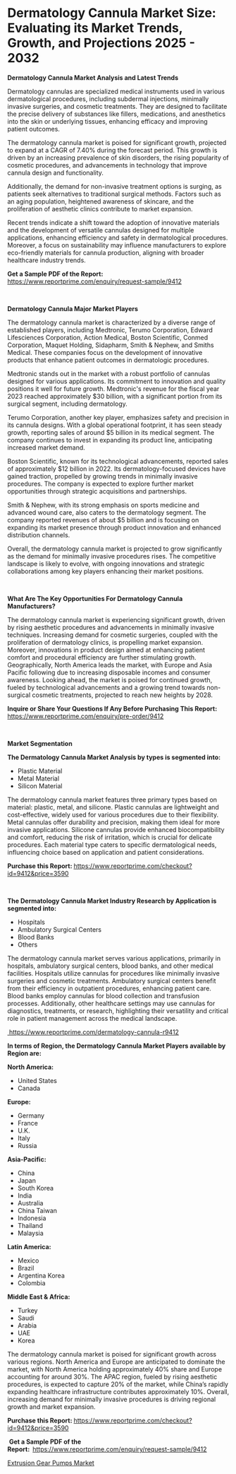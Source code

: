 <p><h1>Dermatology Cannula Market Size: Evaluating its Market Trends, Growth, and Projections 2025 - 2032</h1></p><p><strong>Dermatology Cannula Market Analysis and Latest Trends</strong></p>
<p><p>Dermatology cannulas are specialized medical instruments used in various dermatological procedures, including subdermal injections, minimally invasive surgeries, and cosmetic treatments. They are designed to facilitate the precise delivery of substances like fillers, medications, and anesthetics into the skin or underlying tissues, enhancing efficacy and improving patient outcomes.</p><p>The dermatology cannula market is poised for significant growth, projected to expand at a CAGR of 7.40% during the forecast period. This growth is driven by an increasing prevalence of skin disorders, the rising popularity of cosmetic procedures, and advancements in technology that improve cannula design and functionality. </p><p>Additionally, the demand for non-invasive treatment options is surging, as patients seek alternatives to traditional surgical methods. Factors such as an aging population, heightened awareness of skincare, and the proliferation of aesthetic clinics contribute to market expansion. </p><p>Recent trends indicate a shift toward the adoption of innovative materials and the development of versatile cannulas designed for multiple applications, enhancing efficiency and safety in dermatological procedures. Moreover, a focus on sustainability may influence manufacturers to explore eco-friendly materials for cannula production, aligning with broader healthcare industry trends.</p></p>
<p><strong>Get a Sample PDF of the Report:&nbsp;</strong> <a href="https://www.reportprime.com/enquiry/request-sample/9412?utm_campaign=3344&utm_medium=2&utm_source=Github&utm_content=ia&utm_term=24032025&utm_id=dermatology-cannula">https://www.reportprime.com/enquiry/request-sample/9412</a></p>
<p>&nbsp;</p>
<p><strong>Dermatology Cannula Major Market Players</strong></p>
<p><p>The dermatology cannula market is characterized by a diverse range of established players, including Medtronic, Terumo Corporation, Edward Lifesciences Corporation, Action Medical, Boston Scientific, Conmed Corporation, Maquet Holding, Sidapharm, Smith & Nephew, and Smiths Medical. These companies focus on the development of innovative products that enhance patient outcomes in dermatologic procedures.</p><p>Medtronic stands out in the market with a robust portfolio of cannulas designed for various applications. Its commitment to innovation and quality positions it well for future growth. Medtronic's revenue for the fiscal year 2023 reached approximately $30 billion, with a significant portion from its surgical segment, including dermatology.</p><p>Terumo Corporation, another key player, emphasizes safety and precision in its cannula designs. With a global operational footprint, it has seen steady growth, reporting sales of around $5 billion in its medical segment. The company continues to invest in expanding its product line, anticipating increased market demand.</p><p>Boston Scientific, known for its technological advancements, reported sales of approximately $12 billion in 2022. Its dermatology-focused devices have gained traction, propelled by growing trends in minimally invasive procedures. The company is expected to explore further market opportunities through strategic acquisitions and partnerships.</p><p>Smith & Nephew, with its strong emphasis on sports medicine and advanced wound care, also caters to the dermatology segment. The company reported revenues of about $5 billion and is focusing on expanding its market presence through product innovation and enhanced distribution channels.</p><p>Overall, the dermatology cannula market is projected to grow significantly as the demand for minimally invasive procedures rises. The competitive landscape is likely to evolve, with ongoing innovations and strategic collaborations among key players enhancing their market positions.</p></p>
<p>&nbsp;</p>
<p><strong>What Are The Key Opportunities For Dermatology Cannula Manufacturers?</strong></p>
<p><p>The dermatology cannula market is experiencing significant growth, driven by rising aesthetic procedures and advancements in minimally invasive techniques. Increasing demand for cosmetic surgeries, coupled with the proliferation of dermatology clinics, is propelling market expansion. Moreover, innovations in product design aimed at enhancing patient comfort and procedural efficiency are further stimulating growth. Geographically, North America leads the market, with Europe and Asia Pacific following due to increasing disposable incomes and consumer awareness. Looking ahead, the market is poised for continued growth, fueled by technological advancements and a growing trend towards non-surgical cosmetic treatments, projected to reach new heights by 2028.</p></p>
<p><strong>Inquire or Share Your Questions If Any Before Purchasing This Report:</strong> <a href="https://www.reportprime.com/enquiry/pre-order/9412?utm_campaign=3344&utm_medium=2&utm_source=Github&utm_content=ia&utm_term=24032025&utm_id=dermatology-cannula">https://www.reportprime.com/enquiry/pre-order/9412</a></p>
<p>&nbsp;</p>
<p><strong>Market Segmentation</strong></p>
<p><strong>The Dermatology Cannula Market Analysis by types is segmented into:</strong></p>
<p><ul><li>Plastic Material</li><li>Metal Material</li><li>Silicon Material</li></ul></p>
<p><p>The dermatology cannula market features three primary types based on material: plastic, metal, and silicone. Plastic cannulas are lightweight and cost-effective, widely used for various procedures due to their flexibility. Metal cannulas offer durability and precision, making them ideal for more invasive applications. Silicone cannulas provide enhanced biocompatibility and comfort, reducing the risk of irritation, which is crucial for delicate procedures. Each material type caters to specific dermatological needs, influencing choice based on application and patient considerations.</p></p>
<p><strong>Purchase this Report:&nbsp;</strong><a href="https://www.reportprime.com/checkout?id=9412&price=3590&utm_campaign=3344&utm_medium=2&utm_source=Github&utm_content=ia&utm_term=24032025&utm_id=dermatology-cannula">https://www.reportprime.com/checkout?id=9412&price=3590</a></p>
<p>&nbsp;</p>
<p><strong>The Dermatology Cannula Market Industry Research by Application is segmented into:</strong></p>
<p><ul><li>Hospitals</li><li>Ambulatory Surgical Centers</li><li>Blood Banks</li><li>Others</li></ul></p>
<p><p>The dermatology cannula market serves various applications, primarily in hospitals, ambulatory surgical centers, blood banks, and other medical facilities. Hospitals utilize cannulas for procedures like minimally invasive surgeries and cosmetic treatments. Ambulatory surgical centers benefit from their efficiency in outpatient procedures, enhancing patient care. Blood banks employ cannulas for blood collection and transfusion processes. Additionally, other healthcare settings may use cannulas for diagnostics, treatments, or research, highlighting their versatility and critical role in patient management across the medical landscape.</p></p>
<p><a href="https://www.reportprime.com/dermatology-cannula-r9412?utm_campaign=3344&utm_medium=2&utm_source=Github&utm_content=ia&utm_term=24032025&utm_id=dermatology-cannula">&nbsp;https://www.reportprime.com/dermatology-cannula-r9412</a></p>
<p><strong>In terms of Region, the Dermatology Cannula Market Players available by Region are:</strong></p>
<p>
    <p> <strong> North America: </strong>
        <ul>
            <li>United States</li>
            <li>Canada</li>
        </ul>
        </p> 
    <p> <strong> Europe: </strong>
        <ul>
            <li>Germany</li>
            <li>France</li>
            <li>U.K.</li>
            <li>Italy</li>
            <li>Russia</li>
        </ul>
        </p> 
    <p> <strong> Asia-Pacific: </strong>
        <ul>
            <li>China</li>
            <li>Japan</li>
            <li>South Korea</li>
            <li>India</li>
            <li>Australia</li>
            <li>China Taiwan</li>
            <li>Indonesia</li>
            <li>Thailand</li>
            <li>Malaysia</li>
        </ul>
        </p> 
    <p> <strong> Latin America: </strong>
        <ul>
            <li>Mexico</li>
            <li>Brazil</li>
            <li>Argentina Korea</li>
            <li>Colombia</li>
        </ul>
        </p> 
    <p> <strong> Middle East & Africa: </strong>
        <ul>
            <li>Turkey</li>
            <li>Saudi</li>
            <li>Arabia</li>
            <li>UAE</li>
            <li>Korea</li>
        </ul>
    </p>
    </p>
<p><p>The dermatology cannula market is poised for significant growth across various regions. North America and Europe are anticipated to dominate the market, with North America holding approximately 40% share and Europe accounting for around 30%. The APAC region, fueled by rising aesthetic procedures, is expected to capture 20% of the market, while China’s rapidly expanding healthcare infrastructure contributes approximately 10%. Overall, increasing demand for minimally invasive procedures is driving regional growth and market expansion.</p></p>
<p><strong>Purchase this Report: </strong><a href="https://www.reportprime.com/checkout?id=9412&price=3590&utm_campaign=3344&utm_medium=2&utm_source=Github&utm_content=ia&utm_term=24032025&utm_id=dermatology-cannula">https://www.reportprime.com/checkout?id=9412&price=3590</a></p>
<p>&nbsp;<strong>Get a Sample PDF of the Report:&nbsp;&nbsp;</strong><a href="https://www.reportprime.com/enquiry/request-sample/9412?utm_campaign=3344&utm_medium=2&utm_source=Github&utm_content=ia&utm_term=24032025&utm_id=dermatology-cannula">https://www.reportprime.com/enquiry/request-sample/9412</a></p>
<p><strong></strong></p>
<p><p><a href="https://github.com/merkinedry7b/Market-Research-Report-List-1/blob/main/extrusion-gear-pumps-market.md?utm_campaign=3344&utm_medium=2&utm_source=Github&utm_content=ia&utm_term=24032025&utm_id=dermatology-cannula">Extrusion Gear Pumps Market</a></p></p>